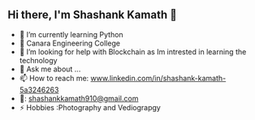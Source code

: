 ## Hi there, I'm Shashank Kamath 👋

- 🌱 I’m currently learning Python
- 🏫 Canara Engineering College
- 🤔 I’m looking for help with Blockchain as Im intrested in learning the technology
- 💬 Ask me about ...
- 📫 How to reach me:  www.linkedin.com/in/shashank-kamath-5a3246263
- 📧: shashankkamath910@gmail.com
- ⚡ Hobbies :Photography and Vediograpgy


